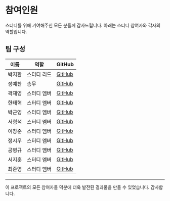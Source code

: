 # 참여인원

스터디를 위해 기여해주신 모든 분들께 감사드립니다. 아래는 스터디 참여자와 각자의 역할입니다.

## 팀 구성

| 이름   | 역할        | GitHub                                    |
| ------ | ----------- | ----------------------------------------- |
| 박지환 | 스터디 리드 | [GitHub](https://github.com/aptheparker)  |
| 정예찬 | 총무        | [GitHub](https://github.com/glowisn)      |
| 곽재영 | 스터디 멤버 | [GitHub](https://github.com/julyydev)     |
| 한태혁 | 스터디 멤버 | [GitHub](https://github.com/hantaihe)     |
| 박근영 | 스터디 멤버 | [GitHub](https://github.com/username)     |
| 서형석 | 스터디 멤버 | [GitHub](https://github.com/hyeongseok21) |
| 이창준 | 스터디 멤버 | [GitHub](https://github.com/username)     |
| 정시우 | 스터디 멤버 | [GitHub](https://github.com/username)     |
| 공병규 | 스터디 멤버 | [GitHub](https://github.com/username)     |
| 서지훈 | 스터디 멤버 | [GitHub](https://github.com/username)     |
| 최준영 | 스터디 멤버 | [GitHub](https://github.com/username)     |

---

이 프로젝트의 모든 참여자들 덕분에 더욱 발전된 결과물을 만들 수 있었습니다. 감사합니다.
